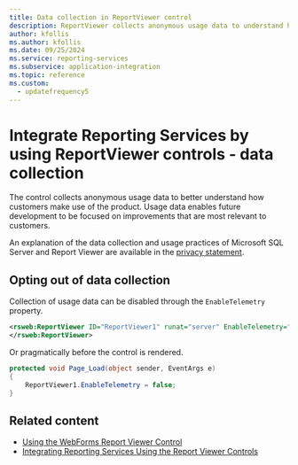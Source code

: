 ```yaml
---
title: Data collection in ReportViewer control
description: ReportViewer collects anonymous usage data to understand how customers use the product and focus development on improvements most relevant to customers.
author: kfollis
ms.author: kfollis
ms.date: 09/25/2024
ms.service: reporting-services
ms.subservice: application-integration
ms.topic: reference
ms.custom:
  - updatefrequency5
---
```

# Integrate Reporting Services by using ReportViewer controls - data collection

The control collects anonymous usage data to better understand how customers make use of the product. Usage data enables future development to be focused on improvements that are most relevant to customers.

An explanation of the data collection and usage practices of Microsoft SQL Server and Report Viewer are available in the [privacy statement](../../sql-server/sql-server-privacy.md).

## Opting out of data collection

Collection of usage data can be disabled through the ```EnableTelemetry``` property.

```xml
<rsweb:ReportViewer ID="ReportViewer1" runat="server" EnableTelemetry="false">
</rsweb:ReportViewer>
```

Or pragmatically before the control is rendered.
    
```csharp
protected void Page_Load(object sender, EventArgs e)
{
    ReportViewer1.EnableTelemetry = false;
}
```
## Related content

- [Using the WebForms Report Viewer Control](../../reporting-services/application-integration/using-the-webforms-reportviewer-control.md)
- [Integrating Reporting Services Using the Report Viewer Controls](../../reporting-services/application-integration/integrating-reporting-services-using-reportviewer-controls.md)
